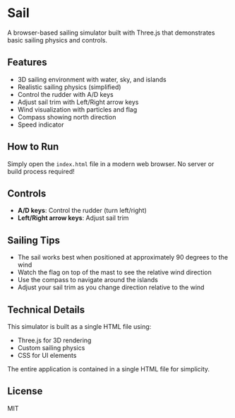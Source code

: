 # Sail

A browser-based sailing simulator built with Three.js that demonstrates basic sailing physics and controls.

## Features

- 3D sailing environment with water, sky, and islands
- Realistic sailing physics (simplified)
- Control the rudder with A/D keys
- Adjust sail trim with Left/Right arrow keys
- Wind visualization with particles and flag
- Compass showing north direction
- Speed indicator

## How to Run

Simply open the `index.html` file in a modern web browser. No server or build process required!

## Controls

- **A/D keys**: Control the rudder (turn left/right)
- **Left/Right arrow keys**: Adjust sail trim

## Sailing Tips

- The sail works best when positioned at approximately 90 degrees to the wind
- Watch the flag on top of the mast to see the relative wind direction
- Use the compass to navigate around the islands
- Adjust your sail trim as you change direction relative to the wind

## Technical Details

This simulator is built as a single HTML file using:

- Three.js for 3D rendering
- Custom sailing physics
- CSS for UI elements

The entire application is contained in a single HTML file for simplicity.


## License

MIT 